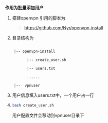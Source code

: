**作用为批量添加用户**

1. 搭建openvpn 引用的脚本为:

   >  https://github.com/Nyr/openvpn-install

2. 目录结构为

```|-- root

	|-- openvpn-install

		  |-- create_user.sh

		  |-- users.txt

		  ......

	|--  vpnuser
  ```

3. 用户信息填入users.txt中，一个用户占一行

4. ```bash
   bash create_user.sh
   ```

   用户配置文件会移动到vpnuser目录下
